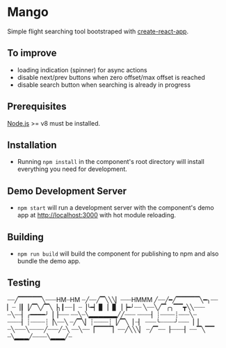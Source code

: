 # Mango
Simple flight searching tool bootstraped with [create-react-app](https://github.com/facebook/create-react-app).

## To improve
- loading indication (spinner) for async actions
- disable next/prev buttons when zero offset/max offset is reached
- disable search button when searching is already in progress

## Prerequisites

[Node.js](http://nodejs.org/) >= v8 must be installed.

## Installation

- Running `npm install` in the component's root directory will install everything you need for development.

## Demo Development Server

- `npm start` will run a development server with the component's demo app at [http://localhost:3000](http://localhost:3000) with hot module reloading.

## Building

- `npm run build` will build the component for publishing to npm and also bundle the demo app.

## Testing

  ┈┈╱▔▔▔▔▔╲┈┈┈HM┈HM
  ┈╱┈┈╱▔╲╲╲▏┈┈┈HMMM
  ╱┈┈╱━╱▔▔▔▔▔╲━╮┈┈
  ▏┈▕┃▕╱▔╲╱▔╲▕╮┃┈┈
  ▏┈▕╰━▏▊▕▕▋▕▕━╯┈┈
  ╲┈┈╲╱▔╭╮▔▔┳╲╲┈┈┈
  ┈╲┈┈▏╭━━━━╯▕▕┈┈┈
  ┈┈╲┈╲▂▂▂▂▂▂╱╱┈┈┈
  ┈┈┈┈▏┊┈┈┈┈┊┈┈┈╲┈
  ┈┈┈┈▏┊┈┈┈┈┊▕╲┈┈╲
  ┈╱▔╲▏┊┈┈┈┈┊▕╱▔╲▕
  ┈▏ ┈┈┈╰┈┈┈┈╯┈┈┈▕▕
  ┈╲┈┈┈╲┈┈┈┈╱┈┈┈╱┈╲
  ┈┈╲┈┈▕▔▔▔▔▏┈┈╱╲╲╲▏
  ┈╱▔┈┈▕┈┈┈┈▏┈┈▔╲▔▔
  ┈╲▂▂▂╱┈┈┈┈╲▂▂▂╱┈
